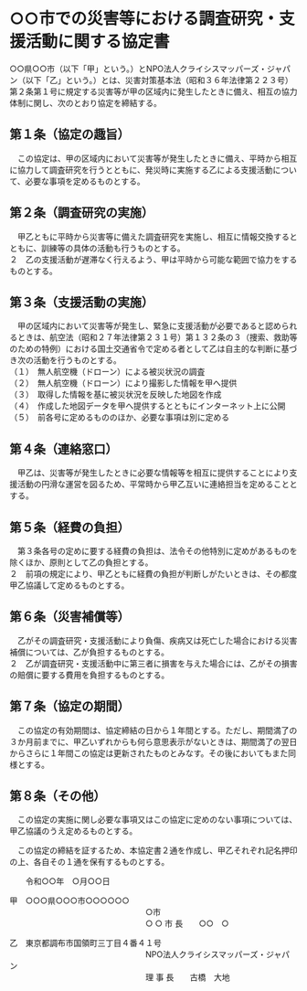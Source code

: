 # ○○市での災害等における調査研究・支援活動に関する協定書

○○県○○市（以下「甲」という。）とNPO法人クライシスマッパーズ・ジャパン（以下「乙」という。）とは、災害対策基本法（昭和３６年法律第２２３号）第２条第１号に規定する災害等が甲の区域内に発生したときに備え、相互の協力体制に関し、次のとおり協定を締結する。  

## 第１条（協定の趣旨）  
　この協定は、甲の区域内において災害等が発生したときに備え、平時から相互に協力して調査研究を行うとともに、発災時に実施する乙による支援活動について、必要な事項を定めるものとする。  

## 第２条（調査研究の実施）  
　甲乙ともに平時から災害等に備えた調査研究を実施し、相互に情報交換するとともに、訓練等の具体の活動も行うものとする。  
２　乙の支援活動が遅滞なく行えるよう、甲は平時から可能な範囲で協力をするものとする。  

## 第３条（支援活動の実施）  
　甲の区域内において災害等が発生し、緊急に支援活動が必要であると認められるときは、航空法（昭和２７年法律第２３１号）第１３２条の３（捜索、救助等のための特例）における国土交通省令で定める者として乙は自主的な判断に基づき次の活動を行うものとする。  
（１）　無人航空機（ドローン）による被災状況の調査  
（２）　無人航空機（ドローン）により撮影した情報を甲へ提供  
（３）　取得した情報を基に被災状況を反映した地図を作成  
（４）　作成した地図データを甲へ提供するとともにインターネット上に公開  
（５）　前各号に定めるもののほか、必要な事項は別に定める  

## 第４条（連絡窓口）  
　甲乙は、災害等が発生したときに必要な情報等を相互に提供することにより支援活動の円滑な運営を図るため、平常時から甲乙互いに連絡担当を定めることとする。  

## 第５条（経費の負担）  
　第３条各号の定めに要する経費の負担は、法令その他特別に定めがあるものを除くほか、原則として乙の負担とする。  
２　前項の規定により、甲乙ともに経費の負担が判断しがたいときは、その都度甲乙協議して定めるものとする。  

## 第６条（災害補償等）  
　乙がその調査研究・支援活動により負傷、疾病又は死亡した場合における災害補償については、乙が負担するものとする。  
２　乙が調査研究・支援活動中に第三者に損害を与えた場合には、乙がその損害の賠償に要する費用を負担するものとする。  

## 第７条（協定の期間）
　この協定の有効期間は、協定締結の日から１年間とする。ただし、期間満了の３か月前までに、甲乙いずれからも何ら意思表示がないときは、期間満了の翌日からさらに１年間この協定は更新されたものとみなす。その後においてもまた同様とする。  

## 第８条（その他）  
　この協定の実施に関し必要な事項又はこの協定に定めのない事項については、甲乙協議のうえ定めるものとする。  

　この協定の締結を証するため、本協定書２通を作成し、甲乙それぞれ記名押印の上、各自その１通を保有するものとする。  


　　令和○○年　○月○○日  


甲　○○○県○○○市○○○○○○  
　　　　　　　　　　　　　　　　　○市  
　　　　　　　　　　　　　　　　　○ ○ 市 長　　○○　○  


乙　東京都調布市国領町三丁目４番４１号  
　　　　　　　　　　　　　　　　　NPO法人クライシスマッパーズ・ジャパン  
　　　　　　　　　　　　　　　　　理  事  長　　古橋　大地
